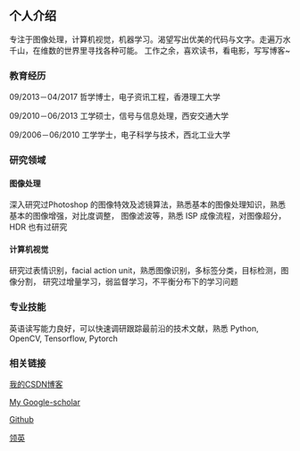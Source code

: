 ## 个人介绍

专注于图像处理，计算机视觉，机器学习。渴望写出优美的代码与文字。走遍万水千山，在维数的世界里寻找各种可能。
工作之余，喜欢读书，看电影，写写博客~

### 教育经历

09/2013－04/2017 哲学博士，电子资讯工程，香港理工大学

09/2010－06/2013 工学硕士，信号与信息处理，西安交通大学

09/2006－06/2010 工学学士，电子科学与技术，西北工业大学

### 研究领域

#### 图像处理

深入研究过Photoshop 的图像特效及滤镜算法，熟悉基本的图像处理知识，熟悉基本的图像增强，对比度调整，
图像滤波等，熟悉 ISP 成像流程，对图像超分，HDR 也有过研究 

#### 计算机视觉

研究过表情识别，facial action unit，熟悉图像识别，多标签分类，目标检测，图像分割，
研究过增量学习，弱监督学习，不平衡分布下的学习问题

### 专业技能

英语读写能力良好，可以快速调研跟踪最前沿的技术文献，熟悉 Python, OpenCV, Tensorflow, Pytorch 


### 相关链接

[我的CSDN博客](http://blog.csdn.net/matrix_space)

[My Google-scholar](https://scholar.google.com.hk/citations?user=rxgVQYkAAAAJ&hl=en)

[Github](https://github.com/chenjunkai2018)

[领英](https://www.linkedin.com/feed/)


